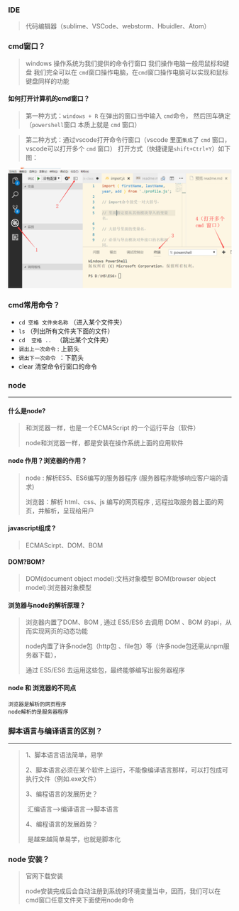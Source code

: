 ### IDE

> 代码编辑器（sublime、VSCode、webstorm、Hbuidler、Atom）

### cmd窗口？

>windows 操作系统为我们提供的命令行窗口
>我们操作电脑一般用鼠标和键盘
>我们完全可以在 `cmd`窗口操作电脑，在`cmd`窗口操作电脑可以实现和鼠标键盘同样的功能

#### 如何打开计算机的cmd窗口？

 >第一种方式：`windows + R`  在弹出的窗口当中输入 `cmd`命令，
 >然后回车确定（`powershell`窗口 本质上就是 `cmd` 窗口）

>第二种方式：通过vscode打开命令行窗口（vscode 里面`集成`了 `cmd` 窗口，vscode可以打开多个 `cmd`  窗口）
打开方式（快捷键是`shift+Ctrl+Y`）如下图：



![](./images/1.png)

### cmd常用命令？

* `cd 空格 文件夹名称`  （进入某个文件夹）
* `ls`  （列出所有文件夹下面的文件）
* `cd  空格 .. ` （跳出某个文件夹）
* `调出上一次命令`  : 上箭头
* `调出下一次命令 `：下箭头
* clear 清空命令行窗口的命令

### node
---

#### 什么是node?

> 和浏览器一样，也是一个ECMAScript 的一个运行平台（软件）
>
> node和浏览器一样，都是安装在操作系统上面的应用软件

#### node 作用？浏览器的作用？

> node : 解析ES5、ES6编写的服务器程序 (服务器程序能够响应客户端的请求)
>
> 浏览器：解析 html、css、js 编写的网页程序 ,  远程拉取服务器上面的网页，并解析，呈现给用户 

#### javascript组成 ? 

> ECMAScirpt、DOM、BOM

#### DOM?BOM?

> DOM(document object model):文档对象模型
> BOM(browser object model):浏览器对象模型

#### 浏览器与node的解析原理？

> 浏览器内置了DOM、BOM , 通过 ES5/ES6 去调用 DOM 、BOM 的api，从而实现网页的动态功能
>
> node内置了许多node包（http包 、file包）等（许多node包还需从npm服务器下载），
>
> 通过 ES5/ES6 去运用这些包，最终能够编写出服务器程序

#### node 和 浏览器的不同点

```
浏览器是解析的网页程序
node解析的是服务器程序
```
### 脚本语言与编译语言的区别？

---
>   1、脚本语言语法简单，易学
>
>   2、脚本语言必须在某个软件上运行，不能像编译语言那样，可以打包成可执行文件（例如.exe文件）
>
>   3、编程语言的发展历史？
>
> ​    汇编语言-->编译语言-->脚本语言
>
>   4、编程语言的发展趋势？
>
> ​      是越来越简单易学，也就是脚本化



### node 安装？
>官网下载安装
>
>node安装完成后会自动注册到系统的环境变量当中，因而，我们可以在cmd窗口任意文件夹下面使用node命令
